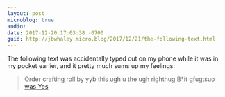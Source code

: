 ```yaml
---
layout: post
microblog: true
audio: 
date: 2017-12-20 17:03:38 -0700
guid: http://jbwhaley.micro.blog/2017/12/21/the-following-text.html
---
```

The following text was accidentally typed out on my phone while it was in my pocket earlier, and it pretty much sums up my feelings:

> Order crafting roll by yyb this ugh u  the ugh righthug   B*it gfugtsuo[ was Yes]()
